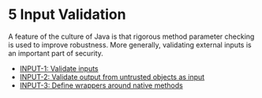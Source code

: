 # 5 Input Validation
A feature of the culture of Java is that rigorous method parameter checking is used to improve robustness. More generally, validating external inputs is an important part of security.

 - [INPUT-1: Validate inputs](g5_01)
 - [INPUT-2: Validate output from untrusted objects as input](g5_02)
 - [INPUT-3: Define wrappers around native methods](g5_03)
